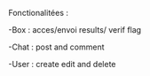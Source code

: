 Fonctionalitées :

-Box : acces/envoi results/ verif flag

-Chat : post and comment

-User : create edit and delete